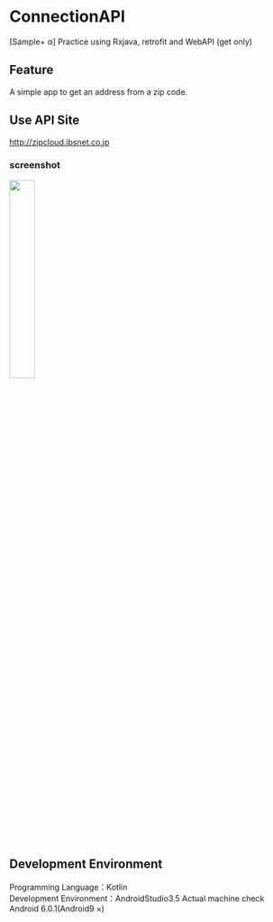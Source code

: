 # ConnectionAPI
[Sample+ α] Practice using Rxjava, retrofit and WebAPI (get only)

## Feature
A simple app to get an address from a zip code.

## Use API Site
http://zipcloud.ibsnet.co.jp

### screenshot
<img src="https://github.com/shichi18/imagestore/blob/master/connectionapi/connectionapi1.png" width=30%>

## Development Environment
Programming Language：Kotlin  
Development Environment：AndroidStudio3.5
Actual machine check Android 6.0.1(Android9 ×)
